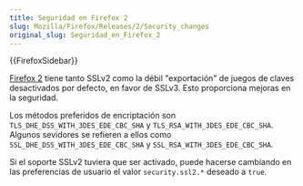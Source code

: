 ```yaml
---
title: Seguridad en Firefox 2
slug: Mozilla/Firefox/Releases/2/Security_changes
original_slug: Seguridad_en_Firefox_2
---
```


{{FirefoxSidebar}}

[Firefox 2](/es/Firefox_2) tiene tanto SSLv2 como la débil "exportación" de juegos de claves desactivados por defecto, en favor de SSLv3. Esto proporciona mejoras en la seguridad.

Los métodos preferidos de encriptación son `TLS_DHE_DSS_WITH_3DES_EDE_CBC_SHA` y `TLS_RSA_WITH_3DES_EDE_CBC_SHA`. Algunos sevidores se refieren a ellos como `SSL_DHE_DSS_WITH_3DES_EDE_CBC_SHA` y `SSL_RSA_WITH_3DES_EDE_CBC_SHA`.

Si el soporte SSLv2 tuviera que ser activado, puede hacerse cambiando en las preferencias de usuario el valor `security.ssl2.*` deseado a `true`.
